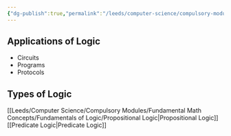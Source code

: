 ```yaml
---
{"dg-publish":true,"permalink":"/leeds/computer-science/compulsory-modules/fundamental-math-concepts/fundamentals-of-logic/fundamentals-of-logic/"}
---
```


## Applications of Logic
- Circuits
- Programs
- Protocols

## Types of Logic
[[Leeds/Computer Science/Compulsory Modules/Fundamental Math Concepts/Fundamentals of Logic/Propositional Logic\|Propositional Logic]]
[[Predicate Logic\|Predicate Logic]]
